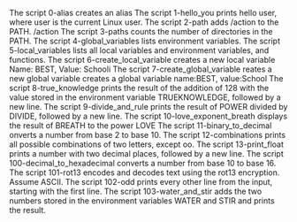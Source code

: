 The script 0-alias creates an alias
The script 1-hello_you prints hello user, where user is the current Linux user.
The script 2-path adds /action to the PATH. /action
The script 3-paths counts the number of directories in the PATH.
The script 4-global_variables lists environment variables.
The script 5-local_variables lists all local variables and environment variables, and functions.
The script 6-create_local_variable creates a new local variable Name: BEST, Value: Schooli
The script 7-create_global_variable reates a new global variable creates a global variable name:BEST, value:School 
The script 8-true_knowledge prints the result of the addition of 128 with the value stored in the environment variable TRUEKNOWLEDGE, followed by a new line.
The script 9-divide_and_rule prints the result of POWER divided by DIVIDE, followed by a new line.
The script 10-love_exponent_breath displays the result of BREATH to the power LOVE
The script 11-binary_to_decimal onverts a number from base 2 to base 10.
The script 12-combinations prints all possible combinations of two letters, except oo.
The script 13-print_float prints a number with two decimal places, followed by a new line.
The script 100-decimal_to_hexadecimal converts a number from base 10 to base 16.
The script 101-rot13 encodes and decodes text using the rot13 encryption. Assume ASCII.
The script 102-odd prints every other line from the input, starting with the first line.
The script 103-water_and_stir adds the two numbers stored in the environment variables WATER and STIR and prints the result.
